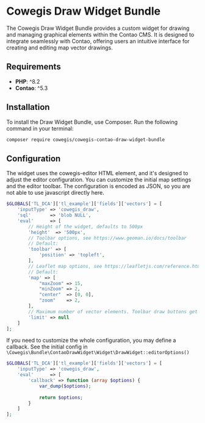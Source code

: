 # Cowegis Draw Widget Bundle

The Cowegis Draw Widget Bundle provides a custom widget for drawing and managing graphical elements within the Contao CMS. 
It is designed to integrate seamlessly with Contao, offering users an intuitive interface for creating and editing 
map vector drawings.

## Requirements

- **PHP**: ^8.2
- **Contao**: ^5.3

## Installation

To install the Draw Widget Bundle, use Composer. Run the following command in your terminal:
```bash
composer require cowegis/cowegis-contao-draw-widget-bundle
```

## Configuration

The widget uses the cowegis-editor HTML element, and it's designed to adjust the editor configuration. You can
customize the initial map settings and the editor toolbar. The configuration is encoded as JSON, so you are not able
to use javascript directly here.

```php
$GLOBALS['TL_DCA']['tl_example']['fields']['vectors'] = [
    'inputType' => 'cowegis_draw',
    'sql'       => 'blob NULL',
    'eval'      => [
        // Height of the widget, defaults to 500px
        'height'  => '500px',
        // Toolbar options, see https://www.geoman.io/docs/toolbar
        // Default:
        'toolbar' => [
            'position' => 'topleft',
        ],
        // Leaflet map options, see https://leafletjs.com/reference.html#map-option
        // Default:
        'map' => [
            "maxZoom" => 15,
            "minZoom" => 2,
            "center"  => [0, 0],
            "zoom"    => 2,
        ],
        // Maximum number of vector elements. Toolbar draw buttons get disabled when used.
        'limit' => null
    ]
];
```

If you need to customize the whole configuration, you may define a callback. See the initial config in 
`\Cowegis\Bundle\ContaoDrawWidget\Widget\DrawWidget::editorOptions()`

```php
$GLOBALS['TL_DCA']['tl_example']['fields']['vectors'] = [
    'inputType' => 'cowegis_draw',
    'eval'      => [
        'callback' => function (array $options) {
            var_dump($options);
            
            return $options;
        }
    ]
];
```
